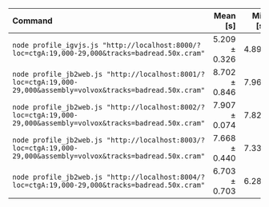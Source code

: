 | Command | Mean [s] | Min [s] | Max [s] | Relative |
|:---|---:|---:|---:|---:|
| `node profile_igvjs.js "http://localhost:8000/?loc=ctgA:19,000-29,000&tracks=badread.50x.cram"` | 5.209 ± 0.326 | 4.895 | 5.546 | 1.00 |
| `node profile_jb2web.js "http://localhost:8001/?loc=ctgA:19,000-29,000&assembly=volvox&tracks=badread.50x.cram"` | 8.702 ± 0.846 | 7.962 | 9.623 | 1.67 ± 0.19 |
| `node profile_jb2web.js "http://localhost:8002/?loc=ctgA:19,000-29,000&assembly=volvox&tracks=badread.50x.cram"` | 7.907 ± 0.074 | 7.821 | 7.951 | 1.52 ± 0.10 |
| `node profile_jb2web.js "http://localhost:8003/?loc=ctgA:19,000-29,000&assembly=volvox&tracks=badread.50x.cram"` | 7.668 ± 0.440 | 7.334 | 8.167 | 1.47 ± 0.13 |
| `node profile_jb2web.js "http://localhost:8004/?loc=ctgA:19,000-29,000&tracks=badread.50x.cram"` | 6.703 ± 0.703 | 6.288 | 7.515 | 1.29 ± 0.16 |
